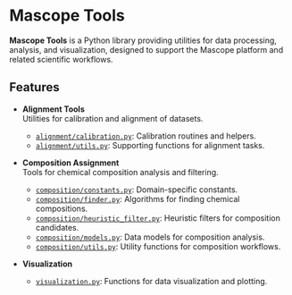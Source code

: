 # Mascope Tools

**Mascope Tools** is a Python library providing utilities for data processing, analysis, and visualization, designed to support the Mascope platform and related scientific workflows.

## Features

- **Alignment Tools**  
  Utilities for calibration and alignment of datasets.
  - [`alignment/calibration.py`](src/mascope_tools/alignment/calibration.py): Calibration routines and helpers.
  - [`alignment/utils.py`](src/mascope_tools/alignment/utils.py): Supporting functions for alignment tasks.

- **Composition Assignment**  
  Tools for chemical composition analysis and filtering.
  - [`composition/constants.py`](src/mascope_tools/composition/constants.py): Domain-specific constants.
  - [`composition/finder.py`](src/mascope_tools/composition/finder.py): Algorithms for finding chemical compositions.
  - [`composition/heuristic_filter.py`](src/mascope_tools/composition/heuristic_filter.py): Heuristic filters for composition candidates.
  - [`composition/models.py`](src/mascope_tools/composition/models.py): Data models for composition analysis.
  - [`composition/utils.py`](src/mascope_tools/composition/utils.py): Utility functions for composition workflows.

- **Visualization**  
  - [`visualization.py`](src/mascope_tools/visualization.py): Functions for data visualization and plotting.
